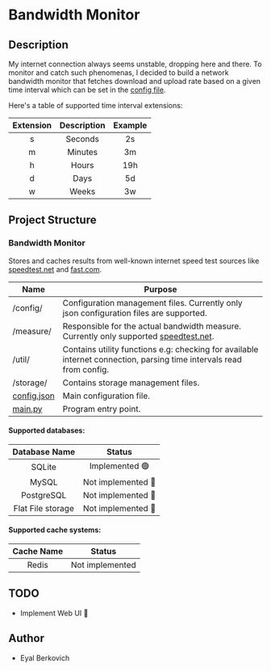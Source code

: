 # Bandwidth Monitor  
  
## Description  
My internet connection always seems unstable, dropping here and there. To monitor and catch such phenomenas, I decided to build a network bandwidth monitor that fetches download and upload rate based on a given time interval which can be set in the [config file](https://github.com/codekrnl/bandwidth-monitor/blob/master/config.json "config file").   
  
Here's a table of supported time interval extensions:  
  
| Extension | Description | Example |  
|:---------:|:-----------:|:-------:|  
|     s     |   Seconds   |    2s   |  
|     m     |   Minutes   |    3m   |  
|     h     |    Hours    |   19h   |  
|     d     |     Days    |    5d   |  
|     w     |    Weeks    |    3w   |  
  
## Project Structure  
### Bandwidth Monitor  
Stores and caches results from well-known internet speed test sources like [speedtest.net](https://www.speedtest.net/ "speedtest.net") and [fast.com](http://fast.com "fast.com").  

| Name | Purpose |
|--|--|
| /config/ | Configuration management files. Currently only json configuration files are supported. |
| /measure/ | Responsible for the actual bandwidth measure. Currently only supported [speedtest.net](https://www.speedtest.net/). |
| /util/ | Contains utility functions e.g: checking for available internet connection, parsing time intervals read from config. |
| /storage/ | Contains storage management files. |
| [config.json](https://github.com/codekrnl/bandwidth-monitor/blob/master/config.json) | Main configuration file. |
| [main.py](https://github.com/codekrnl/bandwidth-monitor/blob/master/main.py) | Program entry point. |

  
#### Supported databases:  
  
| Database Name |      Status     |  
|:-------------:|:---------------:|  
|     SQLite    | Implemented 🟢 |  
|     MySQL     | Not implemented 🔴 |  
|     PostgreSQL     | Not implemented 🔴 |  
|     Flat File storage     | Not implemented 🔴 |  
  
#### Supported cache systems:  
  
| Cache Name |      Status     |  
|:-------------:|:---------------:|  
|     Redis    | Not implemented |  
  
## TODO
* Implement Web UI 🔴
  
## Author  
- Eyal Berkovich